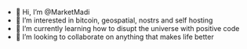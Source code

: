 - 👋 Hi, I’m @MarketMadi
- 👀 I’m interested in bitcoin, geospatial, nostrs and self hosting
- 🌱 I’m currently learning how to disupt the universe with positive code 
- 💞️ I’m looking to collaborate on anything that makes life better

<!---
MarketMadi/MarketMadi is a ✨ special ✨ repository because its `README.md` (this file) appears on your GitHub profile.
You can click the Preview link to take a look at your changes.
--->
